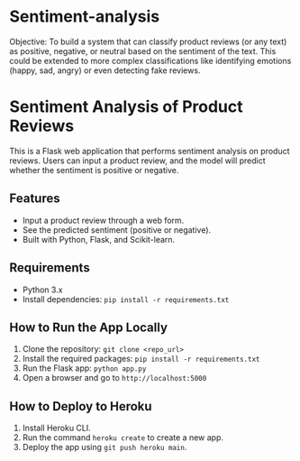 # Sentiment-analysis
Objective: To build a system that can classify product reviews (or any text) as positive, negative, or neutral based on the sentiment of the text. This could be extended to more complex classifications like identifying emotions (happy, sad, angry) or even detecting fake reviews.

# Sentiment Analysis of Product Reviews

This is a Flask web application that performs sentiment analysis on product reviews. Users can input a product review, and the model will predict whether the sentiment is positive or negative.

## Features
- Input a product review through a web form.
- See the predicted sentiment (positive or negative).
- Built with Python, Flask, and Scikit-learn.

## Requirements
- Python 3.x
- Install dependencies: `pip install -r requirements.txt`

## How to Run the App Locally
1. Clone the repository: `git clone <repo_url>`
2. Install the required packages: `pip install -r requirements.txt`
3. Run the Flask app: `python app.py`
4. Open a browser and go to `http://localhost:5000`

## How to Deploy to Heroku
1. Install Heroku CLI.
2. Run the command `heroku create` to create a new app.
3. Deploy the app using `git push heroku main`.

